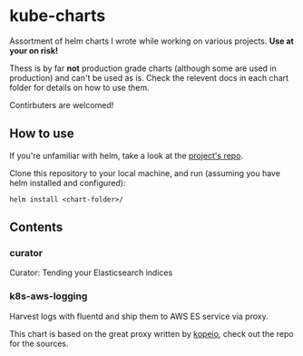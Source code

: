 # kube-charts
Assortment of helm charts I wrote while working on various projects. <b>Use at your on risk!</b> 

Thess is by far <b>not</b> production grade charts (although some are used in production) and can't be used as is. 
Check the relevent docs in each chart folder for details on how to use them.

Contirbuters are welcomed!

## How to use

If you're unfamiliar with helm, take a look at the [project's repo](https://github.com/kubernetes/helm).

Clone this repository to your local machine, and run (assuming you have helm installed and configured):
```
helm install <chart-folder>/
```

## Contents

### curator

Curator: Tending your Elasticsearch indices

### k8s-aws-logging

Harvest logs with fluentd and ship them to AWS ES service via proxy.

This chart is based on the great proxy written by [kopeio](https://github.com/kopeio/aws-es-proxy), check out the repo for the sources.